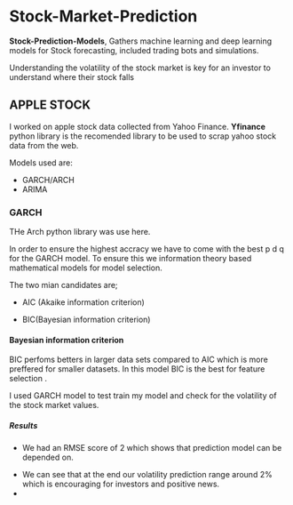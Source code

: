 # Stock-Market-Prediction

**Stock-Prediction-Models**, Gathers machine learning and deep learning models for Stock forecasting, included trading bots and simulations.

Understanding the volatility of the stock market is key for an investor to understand where their stock falls

## APPLE STOCK

I worked on apple stock data collected from Yahoo Finance.
**Yfinance** python library is the recomended library to be used to scrap yahoo stock data from the web.

Models used are:
- GARCH/ARCH
- ARIMA

### GARCH
THe Arch python library was use here.

In order to ensure the highest accracy we have to come with the best p d q for the GARCH model. To ensure this we information theory based mathematical models for model selection.

The two mian candidates are;
- AIC (Akaike information criterion)
+ BIC(Bayesian information criterion)

#### Bayesian information criterion
BIC perfoms betters in larger data sets compared to AIC which is more preffered for smaller datasets. In this model BIC is the best for feature selection .

I used GARCH model to test train my model and check for the volatility of the stock market values. 

##### Results
- We had an RMSE score of 2 which shows that prediction model can be depended on.
+ We can see that at the end our volatility prediction range around 2% which is encouraging for investors and positive news.
+ 
